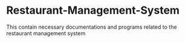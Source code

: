# Restaurant-Management-System
This contain necessary documentations and programs related to the restaurant management system 
